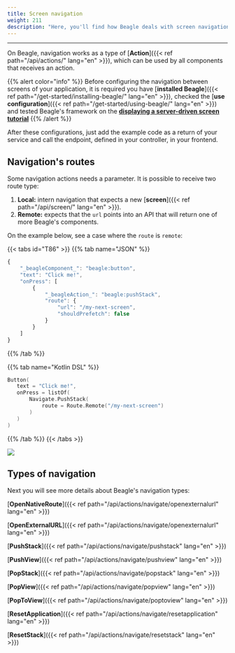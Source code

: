 ```yaml
---
title: Screen navigation
weight: 211
description: "Here, you'll find how Beagle deals with screen navigation."
---
```


---

On Beagle, navigation works as a type of [**Action**]({{< ref path="/api/actions/" lang="en" >}}), which can be used by all components that receives an action.

{{% alert color="info" %}}
Before configuring the navigation between screens of your application, it is required you have [**installed Beagle**]({{< ref path="/get-started/installing-beagle/" lang="en" >}}), checked the [**use configuration**]({{< ref path="/get-started/using-beagle/" lang="en" >}}) and tested Beagle's framework on the [**displaying a server-driven screen tutorial**](#no-such-page)
{{% /alert %}}

After these configurations, just add the example code as a return of your service and call the endpoint, defined in your controller, in your frontend.

## Navigation's routes

Some navigation actions needs a parameter. It is possible to receive two route type:

1. **Local:** intern navigation that expects a new [**screen**]({{< ref path="/api/screen/" lang="en" >}}).
2. **Remote:** expects that the `url` points into an API that will return one of more Beagle's components.

On the example below, see a case where the `route` is `remote`:

{{< tabs id="T86" >}}
{{% tab name="JSON" %}}

```javascript
{
    "_beagleComponent_": "beagle:button",
    "text": "Click me!",
    "onPress": [
        {
            "_beagleAction_": "beagle:pushStack",
            "route": {
                "url": "/my-next-screen",
                "shouldPrefetch": false
            }
        }
    ]
}
```

{{% /tab %}}

{{% tab name="Kotlin DSL" %}}

```kotlin
Button(
   text = "Click me!",
   onPress = listOf(
       Navigate.PushStack(
           route = Route.Remote("/my-next-screen")
       )
   )
)
```

{{% /tab %}}
{{< /tabs >}}

![](/shared/assets%2F-M-Qy7jZbUpzGRP5GbCZ%2F-MB0DuGx28NQeWEgD746%2F-MB0r5wLqOLNjqhX_8g_%2Fnavigate-remote.gif?alt=media&token=0b93b43c-8a51-40e8-b96d-76482546e719)

## Types of navigation

Next you will see more details about Beagle's navigation types:

[**OpenNativeRoute**]({{< ref path="/api/actions/navigate/openexternalurl" lang="en" >}})

[**OpenExternalURL**]({{< ref path="/api/actions/navigate/openexternalurl" lang="en" >}})

[**PushStack**]({{< ref path="/api/actions/navigate/pushstack" lang="en" >}})

[**PushView**]({{< ref path="/api/actions/navigate/pushview" lang="en" >}})

[**PopStack**]({{< ref path="/api/actions/navigate/popstack" lang="en" >}})

[**PopView**]({{< ref path="/api/actions/navigate/popview" lang="en" >}})

[**PopToView**]({{< ref path="/api/actions/navigate/poptoview" lang="en" >}})

[**ResetApplication**]({{< ref path="/api/actions/navigate/resetapplication" lang="en" >}})

[**ResetStack**]({{< ref path="/api/actions/navigate/resetstack" lang="en" >}})
